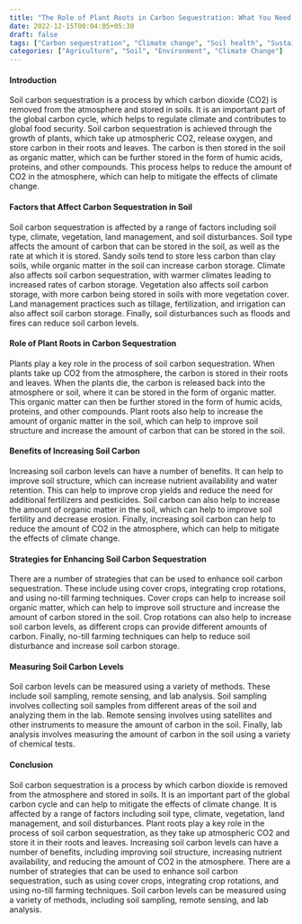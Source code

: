 ```yaml
---
title: "The Role of Plant Roots in Carbon Sequestration: What You Need to Know"
date: 2022-12-15T00:04:05+05:30
draft: false
tags: ["Carbon sequestration", "Climate change", "Soil health", "Sustainable agriculture"]
categories: ["Agriculture", "Soil", "Environment", "Climate Change"]
---
```


#### Introduction 
Soil carbon sequestration is a process by which carbon dioxide (CO2) is removed from the atmosphere and stored in soils. It is an important part of the global carbon cycle, which helps to regulate climate and contributes to global food security. Soil carbon sequestration is achieved through the growth of plants, which take up atmospheric CO2, release oxygen, and store carbon in their roots and leaves. The carbon is then stored in the soil as organic matter, which can be further stored in the form of humic acids, proteins, and other compounds. This process helps to reduce the amount of CO2 in the atmosphere, which can help to mitigate the effects of climate change.

#### Factors that Affect Carbon Sequestration in Soil 
Soil carbon sequestration is affected by a range of factors including soil type, climate, vegetation, land management, and soil disturbances. Soil type affects the amount of carbon that can be stored in the soil, as well as the rate at which it is stored. Sandy soils tend to store less carbon than clay soils, while organic matter in the soil can increase carbon storage. Climate also affects soil carbon sequestration, with warmer climates leading to increased rates of carbon storage. Vegetation also affects soil carbon storage, with more carbon being stored in soils with more vegetation cover. Land management practices such as tillage, fertilization, and irrigation can also affect soil carbon storage. Finally, soil disturbances such as floods and fires can reduce soil carbon levels.

#### Role of Plant Roots in Carbon Sequestration
Plants play a key role in the process of soil carbon sequestration. When plants take up CO2 from the atmosphere, the carbon is stored in their roots and leaves. When the plants die, the carbon is released back into the atmosphere or soil, where it can be stored in the form of organic matter. This organic matter can then be further stored in the form of humic acids, proteins, and other compounds. Plant roots also help to increase the amount of organic matter in the soil, which can help to improve soil structure and increase the amount of carbon that can be stored in the soil.

#### Benefits of Increasing Soil Carbon
Increasing soil carbon levels can have a number of benefits. It can help to improve soil structure, which can increase nutrient availability and water retention. This can help to improve crop yields and reduce the need for additional fertilizers and pesticides. Soil carbon can also help to increase the amount of organic matter in the soil, which can help to improve soil fertility and decrease erosion. Finally, increasing soil carbon can help to reduce the amount of CO2 in the atmosphere, which can help to mitigate the effects of climate change.

#### Strategies for Enhancing Soil Carbon Sequestration
There are a number of strategies that can be used to enhance soil carbon sequestration. These include using cover crops, integrating crop rotations, and using no-till farming techniques. Cover crops can help to increase soil organic matter, which can help to improve soil structure and increase the amount of carbon stored in the soil. Crop rotations can also help to increase soil carbon levels, as different crops can provide different amounts of carbon. Finally, no-till farming techniques can help to reduce soil disturbance and increase soil carbon storage.

#### Measuring Soil Carbon Levels
Soil carbon levels can be measured using a variety of methods. These include soil sampling, remote sensing, and lab analysis. Soil sampling involves collecting soil samples from different areas of the soil and analyzing them in the lab. Remote sensing involves using satellites and other instruments to measure the amount of carbon in the soil. Finally, lab analysis involves measuring the amount of carbon in the soil using a variety of chemical tests.

#### Conclusion
Soil carbon sequestration is a process by which carbon dioxide is removed from the atmosphere and stored in soils. It is an important part of the global carbon cycle and can help to mitigate the effects of climate change. It is affected by a range of factors including soil type, climate, vegetation, land management, and soil disturbances. Plant roots play a key role in the process of soil carbon sequestration, as they take up atmospheric CO2 and store it in their roots and leaves. Increasing soil carbon levels can have a number of benefits, including improving soil structure, increasing nutrient availability, and reducing the amount of CO2 in the atmosphere. There are a number of strategies that can be used to enhance soil carbon sequestration, such as using cover crops, integrating crop rotations, and using no-till farming techniques. Soil carbon levels can be measured using a variety of methods, including soil sampling, remote sensing, and lab analysis.